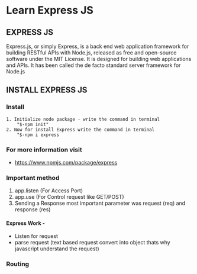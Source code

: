 # Learn Express JS

## EXPRESS JS
Express.js, or simply Express, is a back end web application framework for building RESTful APIs with Node.js, released as free and open-source software under the MIT License. It is designed for building web applications and APIs. It has been called the de facto standard server framework for Node.js

## INSTALL EXPRESS JS

### Install

    1. Initialize node package - write the command in terminal
        "$-npm init"
    2. Now for install Express write the command in terminal
        "$-npm i express

### For more information visit
- https://www.npmjs.com/package/express

### Important method

 1. app.listen (For Access Port)
 2. app.use (For Control request like GET/POST)
 3. Sending a Response most important parameter was request (req) and response (res)

 #### Express Work -
 * Listen for request
 * parse request (text based request convert into object thats why javascript understand the request)
 
 ### Routing
 